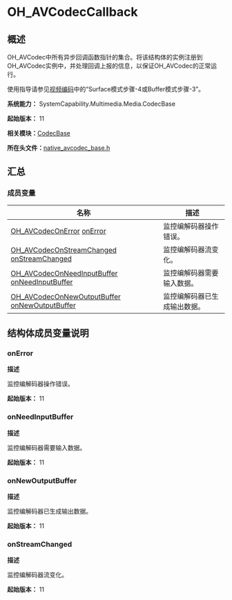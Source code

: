 # OH_AVCodecCallback

<!--Kit: AVCodec Kit-->
<!--Subsystem: Multimedia-->
<!--Owner: @mr-chencxy-->
<!--Designer: @dpy2650--->
<!--Tester: @baotianhao-->
<!--Adviser: @w_Machine_cc-->

## 概述

OH_AVCodec中所有异步回调函数指针的集合。将该结构体的实例注册到OH_AVCodec实例中，并处理回调上报的信息，以保证OH_AVCodec的正常运行。

使用指导请参见[视频编码](../../media/avcodec/video-encoding.md)中的“Surface模式步骤-4或Buffer模式步骤-3”。

**系统能力：** SystemCapability.Multimedia.Media.CodecBase

**起始版本：** 11

**相关模块：**[CodecBase](_codec_base.md)

**所在头文件：**[native_avcodec_base.h](native__avcodec__base_8h.md)


## 汇总


### 成员变量

| 名称 | 描述 | 
| -------- | -------- |
| [OH_AVCodecOnError](_codec_base.md#oh_avcodeconerror) [onError](#onerror) | 监控编解码器操作错误。 | 
| [OH_AVCodecOnStreamChanged](_codec_base.md#oh_avcodeconstreamchanged) [onStreamChanged](#onstreamchanged) | 监控编解码器流变化。 | 
| [OH_AVCodecOnNeedInputBuffer](_codec_base.md#oh_avcodeconneedinputbuffer) [onNeedInputBuffer](#onneedinputbuffer) | 监控编解码器需要输入数据。 | 
| [OH_AVCodecOnNewOutputBuffer](_codec_base.md#oh_avcodeconnewoutputbuffer) [onNewOutputBuffer](#onnewoutputbuffer) | 监控编解码器已生成输出数据。 | 


## 结构体成员变量说明


### onError

**描述**

监控编解码器操作错误。

**起始版本：** 11


### onNeedInputBuffer

**描述**

监控编解码器需要输入数据。

**起始版本：** 11


### onNewOutputBuffer

**描述**

监控编解码器已生成输出数据。

**起始版本：** 11


### onStreamChanged

**描述**

监控编解码器流变化。

**起始版本：** 11

